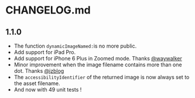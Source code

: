 # CHANGELOG.md

## 1.1.0

- The function `dynamicImageNamed:`is no more public.
- Add support for iPad Pro.
- Add support for iPhone 6 Plus in Zoomed mode. Thanks [@waywalker](https://github.com/waywalker)
- Minor improvement when the image filename contains more than one dot. Thanks [@jzblog](https://github.com/jzblog)
- The `accessibilityIdentifier` of the returned image is now always set to the asset filename.
- And now with 49 unit tests !
